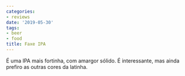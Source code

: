 ```yaml
---
categories:
- reviews
date: '2019-05-30'
tags:
- beer
- food
title: Faxe IPA
---
```


É uma IPA mais fortinha, com amargor sólido. É interessante, mas ainda prefiro as outras cores da latinha.